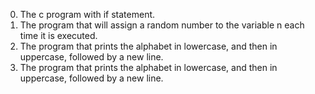 0. The c program with if statement.
1. The program that will assign a random number to the variable n each time it is executed.
2. The program that prints the alphabet in lowercase, and then in uppercase, followed by a new line.
3. The program that prints the alphabet in lowercase, and then in uppercase, followed by a new line. 
